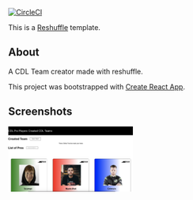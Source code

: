 [![CircleCI](https://circleci.com/gh/reshufflehq/blank.svg?style=svg)](https://circleci.com/gh/reshufflehq/blank)

This is a [Reshuffle](https://reshuffle.com/) template.

## About

A CDL Team creator made with reshuffle.

This project was bootstrapped with [Create React App](https://github.com/facebook/create-react-app).

## Screenshots

<img src="./app-screen.png" width="50%" height="50%">
